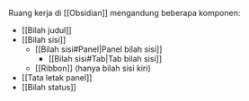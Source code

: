 Ruang kerja di [[Obsidian]] mengandung beberapa komponen:

- [[Bilah judul]]
- [[Bilah sisi]]
	- [[Bilah sisi#Panel|Panel bilah sisi]]
		- [[Bilah sisi#Tab|Tab bilah sisi]]
	- [[Ribbon]] (hanya bilah sisi kiri)
- [[Tata letak panel]]
- [[Bilah status]]
